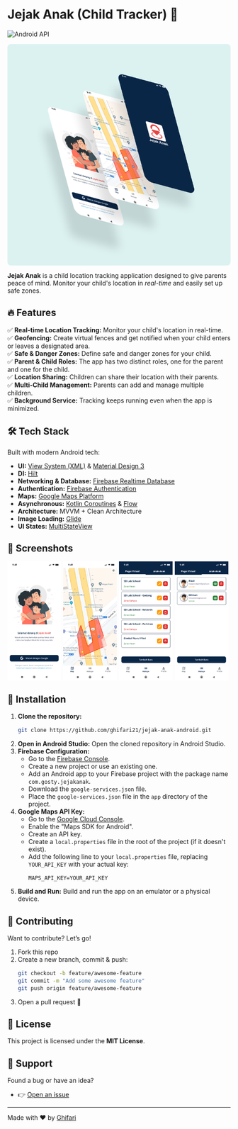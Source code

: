 # Jejak Anak (Child Tracker) 🚀
![Android API](https://img.shields.io/badge/API-24%2B-brightgreen?style=flat-square)

<div style="width: 100%; max-width: 1024px; height: 500px; overflow: hidden; margin: auto; border-radius: 8px;">
<img style="width: 100%; height: 100%; object-fit: cover; object-position: center;" alt="Banner Aplikasi Jejak Anak" src="https://github.com/ghifari21/Jejak-Anak-Android/blob/1d2c1067c61458c044976109cf78208ecb204952/imgs/Jejak%20Anak%20Mockup.png" />
</div>

**Jejak Anak** is a child location tracking application designed to give parents peace of mind. Monitor your child's location in *real-time* and easily set up safe zones.

## 🔥 Features

✅ **Real-time Location Tracking:** Monitor your child's location in real-time.<br/>
✅ **Geofencing:** Create virtual fences and get notified when your child enters or leaves a designated area.<br/>
✅ **Safe & Danger Zones:** Define safe and danger zones for your child.<br/>
✅ **Parent & Child Roles:** The app has two distinct roles, one for the parent and one for the child.<br/>
✅ **Location Sharing:** Children can share their location with their parents.<br/>
✅ **Multi-Child Management:** Parents can add and manage multiple children.<br/>
✅ **Background Service:** Tracking keeps running even when the app is minimized.

## 🛠 Tech Stack

Built with modern Android tech:

- **UI:** [View System (XML)](https://developer.android.com/guide/topics/ui/declaring-layout) & [Material Design 3](https://m3.material.io/)
- **DI:** [Hilt](https://developer.android.com/training/dependency-injection/hilt-android)
- **Networking & Database:** [Firebase Realtime Database](https://firebase.google.com/docs/database)
- **Authentication:** [Firebase Authentication](https://firebase.google.com/docs/auth)
- **Maps:** [Google Maps Platform](https://developers.google.com/maps)
- **Asynchronous:** [Kotlin Coroutines](https://kotlinlang.org/docs/coroutines-overview.html) & [Flow](https://kotlinlang.org/docs/flow.html)
- **Architecture:** MVVM + Clean Architecture
- **Image Loading:** [Glide](https://github.com/bumptech/glide)
- **UI States:** [MultiStateView](https://github.com/Kennyc1012/MultiStateView)

## 📸 Screenshots
<div style="display: flex; flex-wrap: wrap; gap: 1%;">
  <img src="https://github.com/ghifari21/Jejak-Anak-Android/blob/1d2c1067c61458c044976109cf78208ecb204952/imgs/Login%20Page.png" alt="Jejak Anak 1" width="24%" />
  <img src="https://github.com/ghifari21/Jejak-Anak-Android/blob/1d2c1067c61458c044976109cf78208ecb204952/imgs/Maps%20Page.png" alt="Jejak Anak 2" width="24%" />
  <img src="https://github.com/ghifari21/Jejak-Anak-Android/blob/1d2c1067c61458c044976109cf78208ecb204952/imgs/Geofence%20List%20Page.png" alt="Jejak Anak 3" width="24%" />
  <img src="https://github.com/ghifari21/Jejak-Anak-Android/blob/1d2c1067c61458c044976109cf78208ecb204952/imgs/Children%20List%20Page.png" alt="Jejak Anak 4" width="24%" />
</div>

## 🚀 Installation
1.  **Clone the repository:**
    ```bash
    git clone https://github.com/ghifari21/jejak-anak-android.git
    ```
2.  **Open in Android Studio:** Open the cloned repository in Android Studio.
3.  **Firebase Configuration:**
    * Go to the [Firebase Console](https://console.firebase.google.com/).
    * Create a new project or use an existing one.
    * Add an Android app to your Firebase project with the package name `com.gosty.jejakanak`.
    * Download the `google-services.json` file.
    * Place the `google-services.json` file in the `app` directory of the project.
4.  **Google Maps API Key:**
    * Go to the [Google Cloud Console](https://console.cloud.google.com/google/maps-apis/overview).
    * Enable the "Maps SDK for Android".
    * Create an API key.
    * Create a `local.properties` file in the root of the project (if it doesn't exist).
    * Add the following line to your `local.properties` file, replacing `YOUR_API_KEY` with your actual key:
        ```
        MAPS_API_KEY=YOUR_API_KEY
        ```
5.  **Build and Run:** Build and run the app on an emulator or a physical device.

## 🤝 Contributing

Want to contribute? Let’s go!

1.  Fork this repo
2.  Create a new branch, commit & push:
    ```bash
    git checkout -b feature/awesome-feature
    git commit -m "Add some awesome feature"
    git push origin feature/awesome-feature
    ```
3.  Open a pull request 🚀

## 📜 License
This project is licensed under the **MIT License**.

## 💌 Support
Found a bug or have an idea?
- 👉 [Open an issue](https://github.com/ghifari21/jejak-anak-android/issues)

---
Made with ❤️ by [Ghifari](https://github.com/ghifari21)
